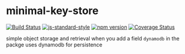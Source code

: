 # minimal-key-store
[![Build Status](https://travis-ci.org/vigour-io/minimal-key-store.svg?branch=master)](https://travis-ci.org/vigour-io/minimal-key-store)
[![js-standard-style](https://img.shields.io/badge/code%20style-standard-brightgreen.svg)](http://standardjs.com/)
[![npm version](https://badge.fury.io/js/vigour-minimal-key-store.svg)](https://badge.fury.io/js/minimal-key-store)
[![Coverage Status](https://coveralls.io/repos/github/vigour-io/minimal-key-store/badge.svg?branch=master)](https://coveralls.io/github/vigour-io/minimal-key-store?branch=master)

simple object storage and retrieval
when you add a field `dynamodb` in the packge uses dynamodb for persistence
